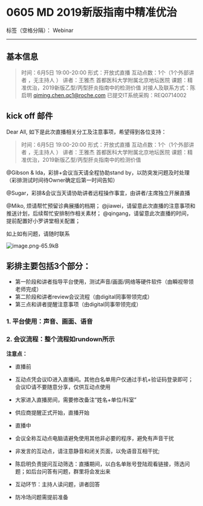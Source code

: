 # 0605 MD 2019新版指南中精准优治

标签（空格分隔）： Webinar

---

## 基本信息
> 时间：6月5日 19:00-20:00
形式：开放式直播
互动点数：1个（1个外部讲者 ，无主持人 ） 
讲者：王雅杰  首都医科大学附属北京地坛医院
课题：精准优治，2019新版乙型/丙型肝炎指南中的检测价值
对接人及联系方式：陈启明 qiming.chen.qc1@roche.com
已提交IT系统采购：REQ0714002

## kick off 邮件

Dear All,
如下是此次直播相关分工及注意事项，希望得到各位支持：

> 时间：6月5日 19:00-20:00
形式：开放式直播
互动点数：1个（1个外部讲者 ，无主持人 ） 
讲者：王雅杰  首都医科大学附属北京地坛医院
课题：精准优治，2019新版乙型/丙型肝炎指南中的检测价值

@Gibson & Ida，彩排+会议当天请全程协助stand by，以防突发问题及时处理（彩排测试时间待Owner确定后第一时间告知）

@Sugar，彩排&会议当天请协助讲者远程操作事宜，由讲者/主席独立开展直播

@Miko, 烦请帮忙预留诊典展播的档期；
@jiawei，请留意此次直播的注意事项和推送计划，后续帮忙安排制作相关素材；
@qingang，请留意此次直播的时间，提前配置好小罗讲堂相关配置；

	
如上如有问题，请随时联系


![image.png-65.9kB][1]


  [1]: http://static.zybuluo.com/DoraLi/ukopy5ndau7ofglp2fjb3whl/image.png
  
  ## 彩排主要包括3个部分：
- 第一阶段和讲者指导平台使用，测试声音/画面/网络等硬件软件（由瞬视带领老师完成）
- 第二阶段和讲者review会议流程（由digital同事带领完成）
- 第三点和讲者提醒注意事项（由digital同事带领完成）

### 1. 平台使用：声音、画面、语音

### 2. 会议流程：整个流程如rundown所示
**注意点：**

- 直播前
 - 互动点凭会议ID进入直播间。其他白名单用户仅通过手机+验证码登录即可；会议ID请不要随意分享，仅供互动点使用
 - 大家进入直播房间，需要修改备注“姓名+单位/科室”
 - 供应商提醒正式开始，直播开始

- 直播中
 - 会议全称互动点电脑请避免使用其他非必要的程序，避免有声音干扰
 - 非发言的互动点，请注意静音和闭关页面，以免语音互相干扰;
 - 陈启明负责提问互动筛选：直播期间，以白名单账号登陆观看链接，筛选问题；如后台问答有问题，群里将会发出来
 - 互动环节：主持人读问题，讲者回答
 - 防冷场问题需提前准备

